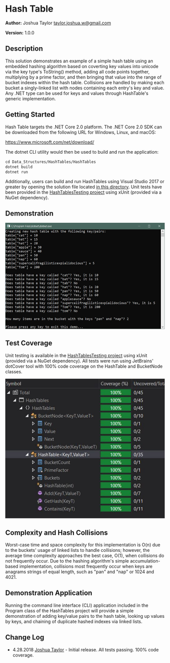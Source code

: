 # Hash Table

**Author:** Joshua Taylor <taylor.joshua.w@gmail.com>

**Version:** 1.0.0

## Description

This solution demonstrates an example of a simple hash table using an
embedded hashing algorithm based on coverting key values into unicode
via the key type's ToString() method, adding all code points together,
multiplying by a prime factor, and then bringing that value into the
range of bucket indexes within the hash table. Collisions are handled
by making each bucket a singly-linked list with nodes containing each
entry's key and value. Any .NET type can be used for keys and values
through HashTable's generic implementation.

## Getting Started

Hash Table targets the .NET Core 2.0 platform. The .NET Core 2.0 SDK can be
downloaded from the following URL for Windows, Linux, and macOS:

https://www.microsoft.com/net/download/

The dotnet CLI utility would then be used to build and run the application:

    cd Data_Structures/HashTables/HashTables
    dotnet build
    dotnet run

Additionally, users can build and run HashTables using Visual Studio 2017 or
greater by opening the solution file located
[in this directory](/Data_Structures/HashTables). Unit tests have been
provided in the
[HashTablesTesting project](/Data_Structures/KAryTree/HashTablesTesting) using xUnit
(provided via a NuGet dependency).


## Demonstration

![Hash Table Demo](/Data_Structures/HashTables/assets/demo.JPG)

## Test Coverage

Unit testing is available in the
[HashTablesTesting project](/Data_Structures/KAryTree/HashTablesTesting)
using xUnit (provided via a NuGet dependency). All tests were run using
JetBrains' dotCover tool with 100% code coverage on the HashTable and
BucketNode classes.

![dotCover Screenshot](/Data_Structures/HashTables/assets/coverage.JPG)

## Complexity and Hash Collisions

Worst-case time and space complexity for this implementation is O(n)
due to the buckets' usage of linked lists to handle collisions; however,
the average time complexity approaches the best case, O(1), when collisions
do not frequently occur. Due to the hashing algorithm's simple
accumulation-based implementation, collisions most frequently occur when
keys are anagrams strings of equal length, such as "pan" and "nap" or 1024 and 4021.

## Demonstration Application

Running the command line interface (CLI) application included in the Program
class of the HashTables project will provide a simple demonstration of
adding key/value pairs to the hash table, looking up values by keys, and
chaining of duplicate hashed indexes via linked lists.

## Change Log
- 4.28.2018 [Joshua Taylor](mailto:taylor.joshua.w@gmail.com) - Initial release.
All tests passing. 100% code coverage.